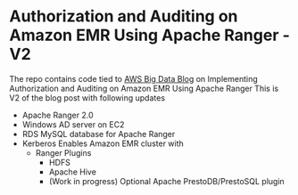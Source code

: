 # Authorization and Auditing on Amazon EMR Using Apache Ranger - V2
The repo contains code tied to [AWS Big Data Blog](https://aws.amazon.com/blogs/big-data/implementing-authorization-and-auditing-using-apache-ranger-on-amazon-emr/) on Implementing Authorization and Auditing on Amazon EMR Using Apache Ranger
This is V2 of the blog post with following updates

- Apache Ranger 2.0
- Windows AD server on EC2
- RDS MySQL database for Apache Ranger
- Kerberos Enables Amazon EMR cluster with
   * Ranger Plugins
     * HDFS
     * Apache Hive
     * (Work in progress) Optional Apache PrestoDB/PrestoSQL plugin
